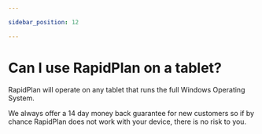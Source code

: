 ```yaml
---

sidebar_position: 12

---
```

# Can I use RapidPlan on a tablet?

RapidPlan will operate on any tablet that runs the full Windows Operating System.

We always offer a 14 day money back guarantee for new customers so if by chance RapidPlan does not work with your device, there is no risk to you.
